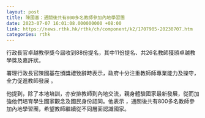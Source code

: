 ```yaml
---
layout: post
title: 陳國基：通關後共有800多名教師參加內地學習團
date: 2023-07-07 16:01:08.000000000 +08:00
link: https://news.rthk.hk/rthk/ch/component/k2/1707905-20230707.htm
categories: rthk
---
```


行政長官卓越教學獎今屆收到88份提名，其中11份提名、共26名教師獲頒卓越教學獎及嘉許狀。

署理行政長官陳國基在頒獎禮致辭時表示，政府十分注重教師師專業能力及操守，全力促進教師發展 。

他提到，除了本地培訓，亦安排教師到內地交流，親身體驗國家最新發展，從而加強他們培育學生國家觀念及國民身份認同。他表示 ，通關後共有800多名教師參加內地學習團，希望教師繼續從不同層面認識國家。

